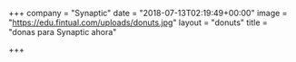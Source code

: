 +++
company = "Synaptic"
date = "2018-07-13T02:19:49+00:00"
image = "https://edu.fintual.com/uploads/donuts.jpg"
layout = "donuts"
title = "donas para Synaptic ahora"

+++
